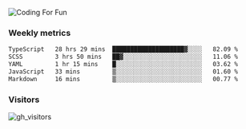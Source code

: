 ![Coding For Fun](https://glitch-art.vercel.app/api/simple?word=<Rise%20/>)

### Weekly metrics

<!--START_SECTION:waka-->

```txt
TypeScript   28 hrs 29 mins  ████████████████████▓░░░░   82.09 %
SCSS         3 hrs 50 mins   ██▓░░░░░░░░░░░░░░░░░░░░░░   11.06 %
YAML         1 hr 15 mins    █░░░░░░░░░░░░░░░░░░░░░░░░   03.62 %
JavaScript   33 mins         ▒░░░░░░░░░░░░░░░░░░░░░░░░   01.60 %
Markdown     16 mins         ▒░░░░░░░░░░░░░░░░░░░░░░░░   00.77 %
```

<!--END_SECTION:waka-->


### Visitors
![gh_visitors](https://profile-counter.glitch.me/okyiww/count.svg)